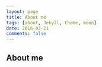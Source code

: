 ```yaml
---
layout: page
title: About me
tags: [about, Jekyll, theme, moon]
date: 2016-03-21
comments: false
---
```

    
## About me
